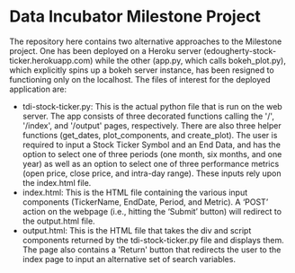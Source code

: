 # Data Incubator Milestone Project

The repository here contains two alternative approaches to the Milestone project. One has been deployed on a Heroku server (edougherty-stock-ticker.herokuapp.com) while the other (app.py, which calls bokeh_plot.py), which explicitly spins up a bokeh server instance, has been resigned to functioning only on the localhost. The files of interest for the deployed application are:

- tdi-stock-ticker.py: This is the actual python file that is run on the web server. The app consists of three decorated functions calling the '/', '/index', and '/output' pages, respectively. There are also three helper functions (get_dates, plot_components, and create_plot). The user is required to input a Stock Ticker Symbol and an End Data, and has the option to select one of three periods (one month, six months, and one year) as well as an option to select one of three performance metrics (open price, close price, and intra-day range). These inputs rely upon the index.html file.
- index.html: This is the HTML file containing the various input components (TickerName, EndDate, Period, and Metric). A ‘POST’ action on the webpage (i.e., hitting the ‘Submit’ button) will redirect to the output.html file.
- output.html: This is the HTML file that takes the div and script components returned by the tdi-stock-ticker.py file and displays them. The page also contains a 'Return' button that redirects the user to the index page to input an alternative set of search variables.
